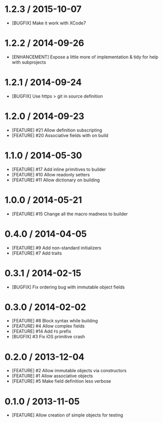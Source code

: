 # 1.2.3 / 2015-10-07

 * [BUGFIX] Make it work with XCode7

# 1.2.2 / 2014-09-26

 * [ENHANCEMENT] Expose a little more of implementation & tidy for help with subprojects

# 1.2.1 / 2014-09-24

 * [BUGFIX] Use https > git in source definition

# 1.2.0 / 2014-09-23

 * [FEATURE] #21 Allow definition subscripting
 * [FEATURE] #20 Associative fields with on build

# 1.1.0 / 2014-05-30

 * [FEATURE] #17 Add inline primitives to builder
 * [FEATURE] #10 Allow readonly setters
 * [FEATURE] #11 Allow dictionary on building

# 1.0.0 / 2014-05-21

 * [FEATURE] #15 Change all the macro madness to builder

# 0.4.0 / 2014-04-05

 * [FEATURE] #9 Add non-standard initializers
 * [FEATURE] #7 Add traits

# 0.3.1 / 2014-02-15

 * [BUGFIX] Fix ordering bug with immutable object fields

# 0.3.0 / 2014-02-02

 * [FEATURE] #8 Block syntax while building
 * [FEATURE] #4 Allow complex fields
 * [FEATURE] #14 Add `FG` prefix
 * [BUGFIX] #3 Fix iOS primitive crash

# 0.2.0 / 2013-12-04

 * [FEATURE] #2 Allow immutable objects via constructors
 * [FEATURE] #1 Allow associative objects
 * [FEATURE] #5 Make field definition less verbose

# 0.1.0 / 2013-11-05

 * [FEATURE] Allow creation of simple objects for testing
